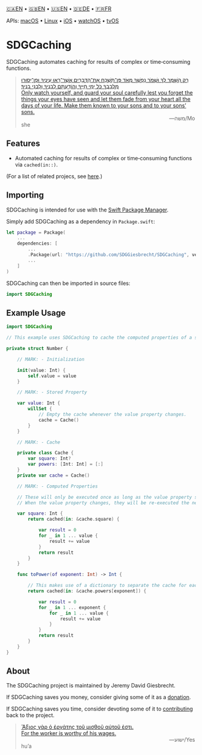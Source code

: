 <!--
 🇺🇸EN Read Me.md

 This source file is part of the SDGCaching open source project.
 https://sdggiesbrecht.github.io/SDGCaching/macOS

 Copyright ©2017 Jeremy David Giesbrecht and the SDGCaching project contributors.

 Soli Deo gloria.

 Licensed under the Apache Licence, Version 2.0.
 See http://www.apache.org/licenses/LICENSE-2.0 for licence information.
 -->

<!--
 !!!!!!! !!!!!!! !!!!!!! !!!!!!! !!!!!!! !!!!!!! !!!!!!!
 This file is managed by Workspace.
 Manual changes will not persist.
 For more information, see:
 https://github.com/SDGGiesbrecht/Workspace/blob/master/Documentation/Read‐Me.md
 !!!!!!! !!!!!!! !!!!!!! !!!!!!! !!!!!!! !!!!!!! !!!!!!!
 -->

[🇨🇦EN](🇨🇦EN%20Read%20Me.md) • [🇬🇧EN](🇬🇧EN%20Read%20Me.md) • [🇺🇸EN](🇺🇸EN%20Read%20Me.md) • [🇩🇪DE](🇩🇪DE%20Lies%20mich.md) • [🇫🇷FR](🇫🇷FR%20Lisez%20moi.md) <!--Skip in Jazzy-->

APIs: [macOS](https://sdggiesbrecht.github.io/SDGCaching/macOS) • [Linux](https://sdggiesbrecht.github.io/SDGCaching/Linux) • [iOS](https://sdggiesbrecht.github.io/SDGCaching/iOS) • [watchOS](https://sdggiesbrecht.github.io/SDGCaching/watchOS) • [tvOS](https://sdggiesbrecht.github.io/SDGCaching/tvOS)

# SDGCaching

SDGCaching automates caching for results of complex or time‐consuming functions.

> [רַק הִשָּׁמֶר לְךָ וּשְׁמֹר נַפְשְׁךָ מְאֹד פֶּן־תִּשְׁכַּח אֶת־הַדְּבָרִים אֲשֶׁר־רָאוּ עֵינֶיךָ וּפֶן־יָסוּרוּ מִלְּבָבְךָ כֹּל יְמֵי חַיֶּיךָ וְהוֹדַעְתָּם לְבָנֶיךָ וְלִבְנֵי בָנֶיךָ׃<br>Only watch yourself, and guard your soul carefully lest you forget the things your eyes have seen and let them fade from your heart all the days of your life. Make them known to your sons and to your sons’ sons.](https://www.biblegateway.com/passage/?search=Deuteronomy+4&version=WLC;NIV)<br>&nbsp;&nbsp;&nbsp;&nbsp;&nbsp;&nbsp;&nbsp;&nbsp;&nbsp;&nbsp;&nbsp;&nbsp;&nbsp;&nbsp;&nbsp;&nbsp;&nbsp;&nbsp;&nbsp;&nbsp;&nbsp;&nbsp;&nbsp;&nbsp;&nbsp;&nbsp;&nbsp;&nbsp;&nbsp;&nbsp;&nbsp;&nbsp;&nbsp;&nbsp;&nbsp;&nbsp;&nbsp;&nbsp;&nbsp;&nbsp;&nbsp;&nbsp;&nbsp;&nbsp;&nbsp;&nbsp;&nbsp;&nbsp;&nbsp;&nbsp;&nbsp;&nbsp;&nbsp;&nbsp;&nbsp;&nbsp;&nbsp;&nbsp;&nbsp;&nbsp;&nbsp;&nbsp;&nbsp;&nbsp;&nbsp;&nbsp;&nbsp;&nbsp;&nbsp;&nbsp;&nbsp;&nbsp;&nbsp;&nbsp;&nbsp;&nbsp;&nbsp;&nbsp;&nbsp;&nbsp;&nbsp;&nbsp;&nbsp;&nbsp;&nbsp;&nbsp;&nbsp;&nbsp;&nbsp;&nbsp;&nbsp;&nbsp;&nbsp;&nbsp;&nbsp;&nbsp;&nbsp;&nbsp;&nbsp;&nbsp;―‎משה/Moshe

## Features

- Automated caching for results of complex or time‐consuming functions via `cached(in::)`.

(For a list of related projecs, see [here](🇺🇸EN%20Related%20Projects.md).) <!--Skip in Jazzy-->

## Importing

SDGCaching is intended for use with the [Swift Package Manager](https://swift.org/package-manager/).

Simply add SDGCaching as a dependency in `Package.swift`:

```swift
let package = Package(
    ...
    dependencies: [
        ...
        .Package(url: "https://github.com/SDGGiesbrecht/SDGCaching", versions: "2.1.0" ..< "3.0.0"),
        ...
    ]
)
```

SDGCaching can then be imported in source files:

```swift
import SDGCaching
```

## Example Usage

```swift
import SDGCaching

// This example uses SDGCaching to cache the computed properties of a structure.

private struct Number {

    // MARK: - Initialization

    init(value: Int) {
        self.value = value
    }

    // MARK: - Stored Property

    var value: Int {
        willSet {
            // Empty the cache whenever the value property changes.
            cache = Cache()
        }
    }

    // MARK: - Cache

    private class Cache {
        var square: Int?
        var powers: [Int: Int] = [:]
    }
    private var cache = Cache()

    // MARK: - Computed Properties

    // These will only be executed once as long as the value property stays the same.
    // When the value property changes, they will be re‐executed the next time they are needed.

    var square: Int {
        return cached(in: &cache.square) {

            var result = 0
            for _ in 1 ... value {
                result += value
            }
            return result
        }
    }

    func toPower(of exponent: Int) -> Int {

        // This makes use of a dictionary to separate the cache for each exponent.
        return cached(in: &cache.powers[exponent]) {

            var result = 0
            for _ in 1 ... exponent {
                for _ in 1 ... value {
                    result += value
                }
            }
            return result
        }
    }
}
```

## About

The SDGCaching project is maintained by Jeremy David Giesbrecht.

If SDGCaching saves you money, consider giving some of it as a [donation](https://paypal.me/JeremyGiesbrecht).

If SDGCaching saves you time, consider devoting some of it to [contributing](https://github.com/SDGGiesbrecht/SDGCaching) back to the project.

> [Ἄξιος γὰρ ὁ ἐργάτης τοῦ μισθοῦ αὐτοῦ ἐστι.<br>For the worker is worthy of his wages.](https://www.biblegateway.com/passage/?search=Luke+10&version=SBLGNT;NIV)<br>&nbsp;&nbsp;&nbsp;&nbsp;&nbsp;&nbsp;&nbsp;&nbsp;&nbsp;&nbsp;&nbsp;&nbsp;&nbsp;&nbsp;&nbsp;&nbsp;&nbsp;&nbsp;&nbsp;&nbsp;&nbsp;&nbsp;&nbsp;&nbsp;&nbsp;&nbsp;&nbsp;&nbsp;&nbsp;&nbsp;&nbsp;&nbsp;&nbsp;&nbsp;&nbsp;&nbsp;&nbsp;&nbsp;&nbsp;&nbsp;&nbsp;&nbsp;&nbsp;&nbsp;&nbsp;&nbsp;&nbsp;&nbsp;&nbsp;&nbsp;&nbsp;&nbsp;&nbsp;&nbsp;&nbsp;&nbsp;&nbsp;&nbsp;&nbsp;&nbsp;&nbsp;&nbsp;&nbsp;&nbsp;&nbsp;&nbsp;&nbsp;&nbsp;&nbsp;&nbsp;&nbsp;&nbsp;&nbsp;&nbsp;&nbsp;&nbsp;&nbsp;&nbsp;&nbsp;&nbsp;&nbsp;&nbsp;&nbsp;&nbsp;&nbsp;&nbsp;&nbsp;&nbsp;&nbsp;&nbsp;&nbsp;&nbsp;&nbsp;&nbsp;&nbsp;&nbsp;&nbsp;&nbsp;&nbsp;&nbsp;―‎ישוע/Yeshuʼa
